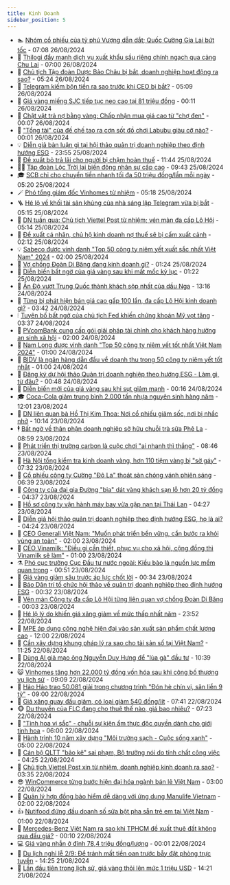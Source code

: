 ```yaml
---
title: Kinh Doanh
sidebar_position: 5
---
```


<!-- dantri-kinh-doanh:START -->
- 🏊 [Nhóm cổ phiếu của tỷ phú Vượng dẫn dắt; Quốc Cường Gia Lai bứt tốc](https://dantri.com.vn/kinh-doanh/nhom-co-phieu-cua-ty-phu-vuong-dan-dat-quoc-cuong-gia-lai-but-toc-20240826130434337.htm) - 07:08 26/08/2024
- 🦆 [Thilogi đẩy mạnh dịch vụ xuất khẩu sầu riêng chính ngạch qua cảng Chu Lai](https://dantri.com.vn/kinh-doanh/thilogi-day-manh-dich-vu-xuat-khau-sau-rieng-chinh-ngach-qua-cang-chu-lai-20240826114127277.htm) - 07:00 26/08/2024
- 🦄 [Chủ tịch Tập đoàn Dược Bảo Châu bị bắt, doanh nghiệp hoạt động ra sao?](https://dantri.com.vn/kinh-doanh/chu-tich-tap-doan-duoc-bao-chau-bi-bat-doanh-nghiep-hoat-dong-ra-sao-20240826084657343.htm) - 05:24 26/08/2024
- 🌝 [Telegram kiếm bộn tiền ra sao trước khi CEO bị bắt?](https://dantri.com.vn/kinh-doanh/telegram-kiem-bon-tien-ra-sao-truoc-khi-ceo-bi-bat-20240825233540126.htm) - 05:09 26/08/2024
- 💃 [Giá vàng miếng SJC tiếp tục neo cao tại 81 triệu đồng](https://dantri.com.vn/kinh-doanh/gia-vang-mieng-sjc-tiep-tuc-neo-cao-tai-81-trieu-dong-20240826070622049.htm) - 00:11 26/08/2024
- 🦏 [Chật vật trả nợ bằng vàng: Chấp nhận mua giá cao từ &quot;chợ đen&quot;](https://dantri.com.vn/kinh-doanh/chat-vat-tra-no-bang-vang-chap-nhan-mua-gia-cao-tu-cho-den-20240823145730276.htm) - 00:07 26/08/2024
- 🦩 [&quot;Tổng tài&quot; của đế chế tạo ra cơn sốt đồ chơi Labubu giàu cỡ nào?](https://dantri.com.vn/kinh-doanh/tong-tai-cua-de-che-tao-ra-con-sot-do-choi-labubu-giau-co-nao-20240820234343688.htm) - 00:01 26/08/2024
- 💡 [Diễn giả bàn luận gì tại hội thảo quản trị doanh nghiệp theo định hướng ESG](https://dantri.com.vn/kinh-doanh/dien-gia-ban-luan-gi-tai-hoi-thao-quan-tri-doanh-nghiep-theo-dinh-huong-esg-20240825015832285.htm) - 23:55 25/08/2024
- 🌊 [Đề xuất bỏ trả lãi cho người bị chậm hoàn thuế](https://dantri.com.vn/kinh-doanh/de-xuat-bo-tra-lai-cho-nguoi-bi-cham-hoan-thue-20240825005601469.htm) - 11:44 25/08/2024
- 🧑‍💻 [Tập đoàn Lộc Trời lại biến động nhân sự cấp cao](https://dantri.com.vn/kinh-doanh/tap-doan-loc-troi-lai-bien-dong-nhan-su-cap-cao-20240825101155694.htm) - 09:43 25/08/2024
- 🎓 [SCB chỉ cho chuyển tiền nhanh tối đa 50 triệu đồng/lần mỗi ngày](https://dantri.com.vn/kinh-doanh/scb-chi-cho-chuyen-tien-nhanh-toi-da-50-trieu-donglan-moi-ngay-20240825010946744.htm) - 05:20 25/08/2024
- 🪄 [Phó tổng giám đốc Vinhomes từ nhiệm](https://dantri.com.vn/kinh-doanh/pho-tong-giam-doc-vinhomes-tu-nhiem-20240825094524586.htm) - 05:18 25/08/2024
- 🪜 [Hé lộ về khối tài sản khủng của nhà sáng lập Telegram vừa bị bắt](https://dantri.com.vn/kinh-doanh/he-lo-ve-khoi-tai-san-khung-cua-nha-sang-lap-telegram-vua-bi-bat-20240825100416203.htm) - 05:15 25/08/2024
- 🦄 [DN tuần qua: Chủ tịch Viettel Post từ nhiệm; vén màn đa cấp Lô Hội](https://dantri.com.vn/kinh-doanh/dn-tuan-qua-chu-tich-viettel-post-tu-nhiem-ven-man-da-cap-lo-hoi-20240825064935915.htm) - 05:14 25/08/2024
- 💯 [Đề xuất cá nhân, chủ hộ kinh doanh nợ thuế sẽ bị cấm xuất cảnh](https://dantri.com.vn/kinh-doanh/de-xuat-ca-nhan-chu-ho-kinh-doanh-no-thue-se-bi-cam-xuat-canh-20240825004633264.htm) - 02:12 25/08/2024
- 💡 [Sabeco được vinh danh &quot;Top 50 công ty niêm yết xuất sắc nhất Việt Nam&quot; 2024](https://dantri.com.vn/kinh-doanh/sabeco-duoc-vinh-danh-top-50-cong-ty-niem-yet-xuat-sac-nhat-viet-nam-2024-20240825085909934.htm) - 02:00 25/08/2024
- 🧰 [Vợ chồng Đoàn Di Băng đang kinh doanh gì?](https://dantri.com.vn/kinh-doanh/vo-chong-doan-di-bang-dang-kinh-doanh-gi-20240824094113180.htm) - 01:24 25/08/2024
- 🎊 [Diễn biến bất ngờ của giá vàng sau khi mất mốc kỷ lục](https://dantri.com.vn/kinh-doanh/dien-bien-bat-ngo-cua-gia-vang-sau-khi-mat-moc-ky-luc-20240825012808473.htm) - 01:22 25/08/2024
- 🔭 [Ấn Độ vượt Trung Quốc thành khách sộp nhất của dầu Nga](https://dantri.com.vn/kinh-doanh/an-do-vuot-trung-quoc-thanh-khach-sop-nhat-cua-dau-nga-20240824174817595.htm) - 13:16 24/08/2024
- 💼 [Từng bị phát hiện bán giá cao gấp 100 lần, đa cấp Lô Hội kinh doanh gì?](https://dantri.com.vn/kinh-doanh/tung-bi-phat-hien-ban-gia-cao-gap-100-lan-da-cap-lo-hoi-kinh-doanh-gi-20240824101839225.htm) - 03:42 24/08/2024
- 🕯 [Tuyên bố bất ngờ của chủ tịch Fed khiến chứng khoán Mỹ vọt tăng](https://dantri.com.vn/kinh-doanh/tuyen-bo-bat-ngo-cua-chu-tich-fed-khien-chung-khoan-my-vot-tang-20240824011202605.htm) - 03:37 24/08/2024
- 🫣 [PVcomBank cung cấp gói giải pháp tài chính cho khách hàng hưởng an sinh xã hội](https://dantri.com.vn/kinh-doanh/pvcombank-cung-cap-goi-giai-phap-tai-chinh-cho-khach-hang-huong-an-sinh-xa-hoi-20240824081649572.htm) - 02:00 24/08/2024
- 🤠 [Nam Long được vinh danh &quot;Top 50 công ty niêm yết tốt nhất Việt Nam 2024&quot;](https://dantri.com.vn/kinh-doanh/nam-long-duoc-vinh-danh-top-50-cong-ty-niem-yet-tot-nhat-viet-nam-2024-20240823173215152.htm) - 01:00 24/08/2024
- 🌈 [BIDV là ngân hàng dẫn đầu về doanh thu trong 50 công ty niêm yết tốt nhất](https://dantri.com.vn/kinh-doanh/bidv-la-ngan-hang-dan-dau-ve-doanh-thu-trong-50-cong-ty-niem-yet-tot-nhat-20240823220051057.htm) - 01:00 24/08/2024
- 🦅 [Đăng ký dự hội thảo Quản trị doanh nghiệp theo hướng ESG - Làm gì, từ đâu?](https://dantri.com.vn/kinh-doanh/dang-ky-du-hoi-thao-quan-tri-doanh-nghiep-theo-huong-esg-lam-gi-tu-dau-20240820112043108.htm) - 00:48 24/08/2024
- 🌁 [Diễn biến mới của giá vàng sau khi sụt giảm mạnh](https://dantri.com.vn/kinh-doanh/dien-bien-moi-cua-gia-vang-sau-khi-sut-giam-manh-20240824003943580.htm) - 00:16 24/08/2024
- 🎓 [Coca-Cola giảm trung bình 2.000 tấn nhựa nguyên sinh hàng năm](https://dantri.com.vn/kinh-doanh/coca-cola-giam-trung-binh-2000-tan-nhua-nguyen-sinh-hang-nam-20240823100807805.htm) - 12:01 23/08/2024
- 📝 [DN liên quan bà Hồ Thị Kim Thoa: Nơi cổ phiếu giảm sốc, nơi bị nhắc nhở](https://dantri.com.vn/kinh-doanh/dn-lien-quan-ba-ho-thi-kim-thoa-noi-co-phieu-giam-soc-noi-bi-nhac-nho-20240823171025485.htm) - 10:14 23/08/2024
- 🕴 [Bất ngờ về thân phận doanh nghiệp sở hữu chuỗi trà sữa Phê La](https://dantri.com.vn/kinh-doanh/bat-ngo-ve-than-phan-doanh-nghiep-so-huu-chuoi-tra-sua-phe-la-20240823144028821.htm) - 08:59 23/08/2024
- 🧰 [Phát triển thị trường carbon là cuộc chơi &quot;ai nhanh thì thắng&quot;](https://dantri.com.vn/kinh-doanh/phat-trien-thi-truong-carbon-la-cuoc-choi-ai-nhanh-thi-thang-20240823150454407.htm) - 08:46 23/08/2024
- 🤖 [Hà Nội tổng kiểm tra kinh doanh vàng, hơn 110 tiệm vàng bị &quot;sờ gáy&quot;](https://dantri.com.vn/kinh-doanh/ha-noi-tong-kiem-tra-kinh-doanh-vang-hon-110-tiem-vang-bi-so-gay-20240823130849048.htm) - 07:32 23/08/2024
- 🤠 [Cổ phiếu công ty Cường &quot;Đô La&quot; thoát sàn chóng vánh phiên sáng](https://dantri.com.vn/kinh-doanh/co-phieu-cong-ty-cuong-do-la-thoat-san-chong-vanh-phien-sang-20240823131027401.htm) - 06:39 23/08/2024
- 🌮 [Công ty của đại gia Đường &quot;bia&quot; dát vàng khách sạn lỗ hơn 20 tỷ đồng](https://dantri.com.vn/kinh-doanh/cong-ty-cua-dai-gia-duong-bia-dat-vang-khach-san-lo-hon-20-ty-dong-20240823085417646.htm) - 04:37 23/08/2024
- 🦄 [Hồ sơ công ty vận hành máy bay vừa gặp nạn tại Thái Lan](https://dantri.com.vn/kinh-doanh/ho-so-cong-ty-van-hanh-may-bay-vua-gap-nan-tai-thai-lan-20240823103506358.htm) - 04:27 23/08/2024
- 👺 [Diễn giả hội thảo quản trị doanh nghiệp theo định hướng ESG, họ là ai?](https://dantri.com.vn/kinh-doanh/dien-gia-hoi-thao-quan-tri-doanh-nghiep-theo-dinh-huong-esg-ho-la-ai-20240823092304975.htm) - 04:24 23/08/2024
- 🤗 [CEO Generali Việt Nam: &quot;Muốn phát triển bền vững, cần bước ra khỏi vùng an toàn&quot;](https://dantri.com.vn/kinh-doanh/ceo-generali-viet-nam-muon-phat-trien-ben-vung-can-buoc-ra-khoi-vung-an-toan-20240822223749649.htm) - 02:00 23/08/2024
- 💪 [CEO Vinamilk: &quot;Điều gì cần thiết, phục vụ cho xã hội, cộng đồng thì Vinamilk sẽ làm&quot;](https://dantri.com.vn/kinh-doanh/ceo-vinamilk-dieu-gi-can-thiet-phuc-vu-cho-xa-hoi-cong-dong-thi-vinamilk-se-lam-20240821112502361.htm) - 01:00 23/08/2024
- ⚗️ [Phó cục trưởng Cục Đầu tư nước ngoài: Kiều bào là nguồn lực mềm quan trọng](https://dantri.com.vn/kinh-doanh/pho-cuc-truong-cuc-dau-tu-nuoc-ngoai-kieu-bao-la-nguon-luc-mem-quan-trong-20240822190514376.htm) - 00:51 23/08/2024
- 🧠 [Giá vàng giảm sâu trước áp lực chốt lời](https://dantri.com.vn/kinh-doanh/gia-vang-giam-sau-truoc-ap-luc-chot-loi-20240823070559987.htm) - 00:34 23/08/2024
- 🗽 [Báo Dân trí tổ chức hội thảo về quản trị doanh nghiệp theo định hướng ESG](https://dantri.com.vn/kinh-doanh/bao-dan-tri-to-chuc-hoi-thao-ve-quan-tri-doanh-nghiep-theo-dinh-huong-esg-20240817131749392.htm) - 00:32 23/08/2024
- 🫣 [Vén màn Công ty đa cấp Lô Hội từng liên quan vợ chồng Đoàn Di Băng](https://dantri.com.vn/kinh-doanh/ven-man-cong-ty-da-cap-lo-hoi-tung-lien-quan-vo-chong-doan-di-bang-20240820190341479.htm) - 00:03 23/08/2024
- 🫣 [Hé lộ lý do khiến giá xăng giảm về mức thấp nhất năm](https://dantri.com.vn/kinh-doanh/he-lo-ly-do-khien-gia-xang-giam-ve-muc-thap-nhat-nam-20240822233558623.htm) - 23:52 22/08/2024
- 🫣 [MPE áp dụng công nghệ hiện đại vào sản xuất sản phẩm chất lượng cao](https://dantri.com.vn/kinh-doanh/mpe-ap-dung-cong-nghe-hien-dai-vao-san-xuat-san-pham-chat-luong-cao-20240822175145190.htm) - 12:00 22/08/2024
- 💂 [Cần xây dựng khung pháp lý ra sao cho tài sản số tại Việt Nam?](https://dantri.com.vn/kinh-doanh/can-xay-dung-khung-phap-ly-ra-sao-cho-tai-san-so-tai-viet-nam-20240821192346541.htm) - 11:25 22/08/2024
- 💫 [Dùng AI giả mạo ông Nguyễn Duy Hưng để &quot;lùa gà&quot; đầu tư](https://dantri.com.vn/kinh-doanh/dung-ai-gia-mao-ong-nguyen-duy-hung-de-lua-ga-dau-tu-20240822170246692.htm) - 10:39 22/08/2024
- 😺 [Vinhomes tăng hơn 22.000 tỷ đồng vốn hóa sau khi công bố thương vụ lịch sử](https://dantri.com.vn/kinh-doanh/vinhomes-tang-hon-22000-ty-dong-von-hoa-sau-khi-cong-bo-thuong-vu-lich-su-20240822131611852.htm) - 09:09 22/08/2024
- 🦆 [Hảo Hảo trao 50.081 giải trong chương trình &quot;Đón hè chín vị, săn liền 9 tỷ&quot;](https://dantri.com.vn/kinh-doanh/hao-hao-trao-50081-giai-trong-chuong-trinh-don-he-chin-vi-san-lien-9-ty-20240822155031050.htm) - 09:00 22/08/2024
- 👀 [Giá xăng quay đầu giảm, có loại giảm 540 đồng/lít](https://dantri.com.vn/kinh-doanh/gia-xang-quay-dau-giam-co-loai-giam-540-donglit-20240822143952766.htm) - 07:41 22/08/2024
- 🐵 [Du thuyền của FLC đang cho thuê thế nào, giá bao nhiêu?](https://dantri.com.vn/kinh-doanh/du-thuyen-cua-flc-dang-cho-thue-the-nao-gia-bao-nhieu-20240822133022967.htm) - 07:23 22/08/2024
- 🤖 [&quot;Tinh hoa vị sắc&quot; - chuỗi sự kiện ẩm thực độc quyền dành cho giới tinh hoa](https://dantri.com.vn/kinh-doanh/tinh-hoa-vi-sac-chuoi-su-kien-am-thuc-doc-quyen-danh-cho-gioi-tinh-hoa-20240821162930548.htm) - 06:00 22/08/2024
- 💂 [Hành trình 10 năm xây dựng &quot;Môi trường sạch - Cuộc sống xanh&quot;](https://dantri.com.vn/kinh-doanh/hanh-trinh-10-nam-xay-dung-moi-truong-sach-cuoc-song-xanh-20240822115129859.htm) - 05:00 22/08/2024
- 🦆 [Cán bộ QLTT &quot;bảo kê&quot; sai phạm, Bộ trưởng nói do tính chất công việc](https://dantri.com.vn/kinh-doanh/can-bo-qltt-bao-ke-sai-pham-bo-truong-noi-do-tinh-chat-cong-viec-20240821120344071.htm) - 04:25 22/08/2024
- 🦅 [Chủ tịch Viettel Post xin từ nhiệm, doanh nghiệp kinh doanh ra sao?](https://dantri.com.vn/kinh-doanh/chu-tich-viettel-post-xin-tu-nhiem-doanh-nghiep-kinh-doanh-ra-sao-20240822090908318.htm) - 03:35 22/08/2024
- 😎 [WinCommerce từng bước hiện đại hóa ngành bán lẻ Việt Nam](https://dantri.com.vn/kinh-doanh/wincommerce-tung-buoc-hien-dai-hoa-nganh-ban-le-viet-nam-20240821155356319.htm) - 03:00 22/08/2024
- 🐎 [Quản lý hợp đồng bảo hiểm dễ dàng với ứng dụng Manulife Vietnam](https://dantri.com.vn/kinh-doanh/quan-ly-hop-dong-bao-hiem-de-dang-voi-ung-dung-manulife-vietnam-20240821160325953.htm) - 02:00 22/08/2024
- 👍 [Nutifood đứng đầu doanh số sữa bột pha sẵn trẻ em tại Việt Nam](https://dantri.com.vn/kinh-doanh/nutifood-dung-dau-doanh-so-sua-bot-pha-san-tre-em-tai-viet-nam-20240820121015841.htm) - 01:00 22/08/2024
- 🦒 [Mercedes-Benz Việt Nam ra sao khi TPHCM đề xuất thuê đất không qua đấu giá?](https://dantri.com.vn/kinh-doanh/mercedes-benz-viet-nam-ra-sao-khi-tphcm-de-xuat-thue-dat-khong-qua-dau-gia-20240821154924295.htm) - 00:10 22/08/2024
- 💻 [Giá vàng nhẫn ở đỉnh 78,4 triệu đồng/lượng](https://dantri.com.vn/kinh-doanh/gia-vang-nhan-o-dinh-784-trieu-dongluong-20240822010802993.htm) - 00:01 22/08/2024
- 👺 [Du lịch nghỉ lễ 2/9: Để tránh mất tiền oan trước bẫy đặt phòng trực tuyến](https://dantri.com.vn/kinh-doanh/du-lich-nghi-le-29-de-tranh-mat-tien-oan-truoc-bay-dat-phong-truc-tuyen-20240821105121145.htm) - 14:25 21/08/2024
- 🧐 [Lần đầu tiên trong lịch sử, giá vàng thỏi lên mức 1 triệu USD](https://dantri.com.vn/kinh-doanh/lan-dau-tien-trong-lich-su-gia-vang-thoi-len-muc-1-trieu-usd-20240821180356949.htm) - 14:21 21/08/2024<!-- dantri-kinh-doanh:END -->
